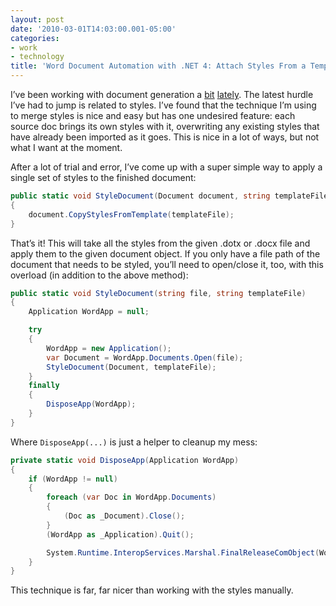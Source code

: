 ```yaml
---
layout: post
date: '2010-03-01T14:03:00.001-05:00'
categories:
- work
- technology
title: 'Word Document Automation with .NET 4: Attach Styles From a Template'
---
```


I’ve been working with document generation a [bit](../../2010/02/word-document-automation-with-net-4.html) [lately](../../2010/02/word-document-automation-with-net-4_27.html). The latest hurdle I’ve had to jump is related to styles. I’ve found that the technique I’m using to merge styles is nice and easy but has one undesired feature: each source doc brings its own styles with it, overwriting any existing styles that have already been imported as it goes. This is nice in a lot of ways, but not what I want at the moment.

After a lot of trial and error, I’ve come up with a super simple way to apply a single set of styles to the finished document:  

```cs
public static void StyleDocument(Document document, string templateFile)
{
    document.CopyStylesFromTemplate(templateFile);
}
```
 
That’s it! This will take all the styles from the given .dotx or .docx file and apply them to the given document object. If you only have a file path of the document that needs to be styled, you’ll need to open/close it, too, with this overload (in addition to the above method):

```cs
public static void StyleDocument(string file, string templateFile)
{
    Application WordApp = null;

    try
    {
        WordApp = new Application();
        var Document = WordApp.Documents.Open(file);
        StyleDocument(Document, templateFile);
    }
    finally
    {
        DisposeApp(WordApp);
    }
}
```
 
Where `DisposeApp(...)` is just a helper to cleanup my mess:

```cs
private static void DisposeApp(Application WordApp)
{
    if (WordApp != null)
    {
        foreach (var Doc in WordApp.Documents)
        {
            (Doc as _Document).Close();
        }
        (WordApp as _Application).Quit();

        System.Runtime.InteropServices.Marshal.FinalReleaseComObject(WordApp);
    }
}
```
 
This technique is far, far nicer than working with the styles manually.